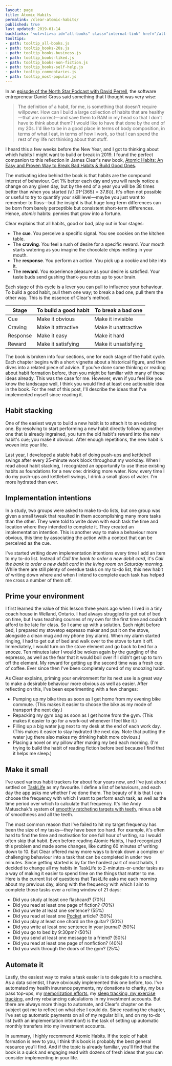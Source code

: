 ```yaml
---
layout: page
title: Atomic Habits
permalink: /clear-atomic-habits/
published: true
last_updated: 2019-01-14
backlinks: '<ul><li><a id="all-books" class="internal-link" href="/all-books/">All books</a></li><li><a id="books-20s" class="internal-link" href="/books-20s/">20s</a></li><li><a id="books-business" class="internal-link" href="/books-business/">Business</a></li><li><a id="books-liked" class="internal-link" href="/books-liked/">Liked</a></li><li><a id="books-non-fiction" class="internal-link" href="/books-non-fiction/">Non-Fiction</a></li><li><a id="books-self-help" class="internal-link" href="/books-self-help/">Self-Help</a></li><li><a id="commentaries" class="internal-link" href="/commentaries/">Commentaries</a></li><li><a id="most-popular" class="internal-link" href="/most-popular/">Most popular</a></li></ul>'
tooltips: 
- path: tooltip_all-books.js
- path: tooltip_books-20s.js
- path: tooltip_books-business.js
- path: tooltip_books-liked.js
- path: tooltip_books-non-fiction.js
- path: tooltip_books-self-help.js
- path: tooltip_commentaries.js
- path: tooltip_most-popular.js
---
```


In an [episode of the North Star Podcast with David Perrell](https://www.listennotes.com/podcasts/north-star-podcast/daniel-gross-dreams-and-e8iC1HhrjDt/), the software entrepreneur Daniel Gross said something that I thought was very wise:

>  The definition of a habit, for me, is something that doesn't require willpower. How can I build a large collection of habits that are healthy—that are correct—and save them to RAM in my head so that I don't have to think about them? I would like to have that done by the end of my 20s. I'd like to be in a good place in terms of body composition, in terms of what I eat, in terms of how I work, so that I can spend the rest of my life not thinking about that stuff.

I heard this a few weeks before the New Year, and I got to thinking about which habits I might want to build or break in 2019. I found the perfect companion to this reflection in James Clear's new book, [Atomic Habits: An Easy and Proven Way to Break Bad Habits & Build Good Ones](https://www.goodreads.com/book/show/40121378-atomic-habits).

The motivating idea behind the book is that habits are the compound interest of behaviour. Get 1% better each day and you will rarely notice a change on any given day, but by the end of a year you will be 38 times better than when you started (\\(1.01^{365} = 37.8\\)). It's often not possible or useful to try to quantify your skill level—maybe you just want to remember to floss—but the insight is that huge long-term differences can be born from barely perceptible but consistent short-term differences. Hence, _atomic_ habits: pennies that grow into a fortune.

Clear explains that all habits, good or bad, play out in four stages:

- The **cue**. You perceive a specific signal. You see cookies on the kitchen table.
- The **craving**. You feel a rush of desire for a specific reward. Your mouth starts watering as you imagine the chocolate chips melting in your mouth.
- The **response**. You perform an action. You pick up a cookie and bite into it.
- The **reward**. You experience pleasure as your desire is satisfied. Your taste buds send gushing thank-you notes up to your brain.

Each stage of this cycle is a lever you can pull to influence your behaviour. To build a good habit, pull them one way; to break a bad one, pull them the other way. This is the essence of Clear's method.

| Stage    | To build a good habit | To break a bad one   |
| -------- | --------------------- | -------------------- |
| Cue      | Make it obvious       | Make it invisible    |
| Craving  | Make it attractive    | Make it unattractive |
| Response | Make it easy          | Make it hard         |
| Reward   | Make it satisfying    | Make it unsatisfying |

The book is broken into four sections, one for each stage of the habit cycle. Each chapter begins with a short vignette about a historical figure, and then dives into a related piece of advice. If you've done some thinking or reading about habit formation before, then you might be familiar with many of these ideas already. This was the case for me. However, even if you feel like you know the landscape well, I think you would find at least one actionable idea in the book. For the rest of this post, I'll describe the ideas that I've implemented myself since reading it.

## Habit stacking

One of the easiest ways to build a new habit is to attach it to an existing one. By resolving to start performing a new habit directly following another one that is already ingrained, you turn the old habit's reward into the new habit's cue; you make it obvious. After enough repetitions, the new habit is woven into your life.

Last year, I developed a stable habit of doing push-ups and kettlebell swings after every 25-minute work block throughout my workday. When I read about habit stacking, I recognized an opportunity to use these existing habits as foundations for a new one: drinking more water. Now, every time I do my push-ups and kettlebell swings, I drink a small glass of water. I'm more hydrated than ever.

## Implementation intentions

In a study, two groups were asked to make to-do lists, but one group was given a small tweak that resulted in them accomplishing many more tasks than the other. They were told to write down with each task the time and location where they intended to complete it. They created an implementation intention. This is another way to make a behaviour more obvious, this time by associating the action with a context that can be perceived as the cue.

I've started writing down implementation intentions every time I add an item to my to-do list. Instead of *Call the bank to order a new debit card*, it's *Call the bank to order a new debit card in the living room on Saturday morning*. While there are still plenty of overdue tasks on my to-do list, this new habit of writing down where and when I intend to complete each task has helped me cross a number of them off.

## Prime your environment

I first learned the value of this lesson three years ago when I lived in a tiny coach house in Welland, Ontario. I had always struggled to get out of bed on time, but I was teaching courses of my own for the first time and couldn't afford to be late for class. So I came up with a solution. Each night before bed, I prepared my stovetop espresso maker and put it on the stove, alongside a clean mug and my phone (my alarm). When my alarm started ringing, I had to get out of bed and walk over to the stove to turn it off. Immediately, I would turn on the stove element and go back to bed for a snooze. Ten minutes later I would be woken again by the gurgling of the espresso, as well as the fear that it would boil over if I didn't get up to turn off the element. My reward for getting up the second time was a fresh cup of coffee. Ever since then I've been completely cured of my snoozing habit.

As Clear explains, priming your environment for its next use is a great way to make a desirable behaviour more obvious as well as easier. After reflecting on this, I've been experimenting with a few changes:

- Pumping up my bike tires as soon as I get home from my evening bike commute. (This makes it easier to choose the bike as my mode of transport the next day.)
- Repacking my gym bag as soon as I get home from the gym. (This makes it easier to go for a work-out whenever I feel like it.)
- Filling up a big water jug next to my desk at the end of each work day. (This makes it easier to stay hydrated the next day. Note that putting the water jug there also makes my drinking habit more obvious.)
- Placing a novel on my pillow after making my bed each morning. (I'm trying to build the habit of reading fiction before bed because I find that it helps me sleep.)

## Make it small

I've used various habit trackers for about four years now, and I've just about settled on [TaskLife](https://play.google.com/store/apps/details?id=uk.amimetic.tasklife&hl=en) as my favourite. I define a list of behaviours, and each day the app asks me whether I've done them. The beauty of it is that I can choose the frequency with which I want to perform each task, as well as the time period over which to calculate that frequency. It's like Andy Matuschak's system of [smoothly ratcheting targets with teeth](http://blog.andymatuschak.org/post/169043084412/successful-habits-through-smoothly-ratcheting), minus a bit of smoothness and all the teeth.

The most common reason that I've failed to hit my target frequency has been the size of my tasks—they have been too hard. For example, it's often hard to find the time and motivation for one full hour of writing, so I would often skip that habit. Even before reading Atomic Habits, I had recognized this problem and made some changes, like cutting 60 minutes of writing down to 10. But Clear offered many more ways to break down a complex or challenging behaviour into a task that can be completed in under two minutes. Since getting started is by far the hardest part of most habits, I decided to change all my habits in TaskLife to 2-minutes-or-under tasks as a way of making it easier to spend time on the things that matter to me. Here is the current list of questions that TaskLife asks me each morning about my previous day, along with the frequency with which I aim to complete those tasks over a rolling window of 21 days:

- Did you study at least one flashcard? (70%)
- Did you read at least one page of fiction? (70%)
- Did you write at least one sentence? (55%)
- Did you read at least one [Pocket](https://getpocket.com/) article? (50%)
- Did you play at least one chord on the guitar? (50%)
- Did you write at least one sentence in your journal? (50%)
- Did you go to bed by 9:30pm? (50%)
- Did you send at least one message to a friend? (50%)
- Did you read at least one page of nonfiction? (40%)
- Did you walk through the doors of the gym? (25%)

## Automate it

Lastly, the easiest way to make a task easier is to delegate it to a machine. As a data scientist, I have obviously implemented this one before, too. I've automated my health insurance payments, my donations to charity, my bus pass top-ups, my [memorization efforts](https://apps.ankiweb.net/), my [sleep tracking, my exercise tracking](https://www.fitbit.com), and my rebalancing calculations in my investment accounts. But there are always more things to automate, and Clear's chapter on the subject got me to reflect on what else I could do. Since reading the chapter, I've set up automatic payments on all of my regular bills, and on my to-do list (with an implementation intention!) is the task of setting up automatic monthly transfers into my investment accounts.

In summary, I highly recommend Atomic Habits. If the topic of habit formation is new to you, I think this book is probably the best general resource you'll find. And if the topic is already familiar, you'll find that the book is a quick and engaging read with dozens of fresh ideas that you can consider implementing in your life.
